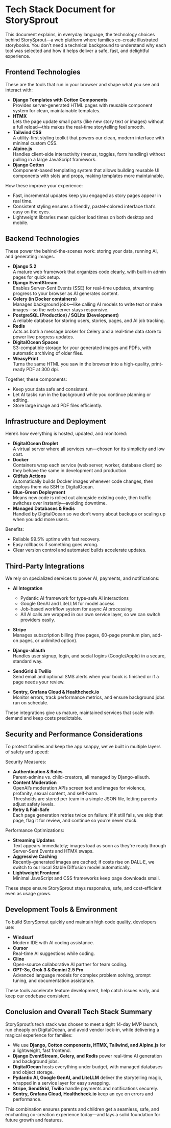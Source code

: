 # Tech Stack Document for StorySprout

This document explains, in everyday language, the technology choices behind StorySprout—a web platform where families co-create illustrated storybooks. You don’t need a technical background to understand why each tool was selected and how it helps deliver a safe, fast, and delightful experience.

## Frontend Technologies

These are the tools that run in your browser and shape what you see and interact with:

*   **Django Templates with Cotton Components**\
    Provides server-generated HTML pages with reusable component system for clean, maintainable templates.
*   **HTMX**\
    Lets the page update small parts (like new story text or images) without a full reload—this makes the real-time storytelling feel smooth.
*   **Tailwind CSS**\
    A utility-first styling toolkit that powers our clean, modern interface with minimal custom CSS.
*   **Alpine.js**\
    Handles client-side interactivity (menus, toggles, form handling) without pulling in a large JavaScript framework.
*   **Django Cotton**\
    Component-based templating system that allows building reusable UI components with slots and props, making templates more maintainable.

How these improve your experience:

*   Fast, incremental updates keep you engaged as story pages appear in real time.
*   Consistent styling ensures a friendly, pastel-colored interface that’s easy on the eyes.
*   Lightweight libraries mean quicker load times on both desktop and mobile.

## Backend Technologies

These power the behind-the-scenes work: storing your data, running AI, and generating images.

*   **Django 5.2**\
    A mature web framework that organizes code clearly, with built-in admin pages for quick setup.
*   **Django EventStream**\
    Enables Server-Sent Events (SSE) for real-time updates, streaming progress to your browser as AI generates content.
*   **Celery (in Docker containers)**\
    Manages background jobs—like calling AI models to write text or make images—so the web server stays responsive.
*   **PostgreSQL (Production) / SQLite (Development)**\
    A reliable database for storing users, stories, pages, and AI job tracking.
*   **Redis**\
    Acts as both a message broker for Celery and a real-time data store to power live progress updates.
*   **DigitalOcean Spaces**\
    S3-compatible storage for your generated images and PDFs, with automatic archiving of older files.
*   **WeasyPrint**\
    Turns the same HTML you saw in the browser into a high-quality, print-ready PDF at 300 dpi.

Together, these components:

*   Keep your data safe and consistent.
*   Let AI tasks run in the background while you continue planning or editing.
*   Store large image and PDF files efficiently.

## Infrastructure and Deployment

Here’s how everything is hosted, updated, and monitored:

*   **DigitalOcean Droplet**\
    A virtual server where all services run—chosen for its simplicity and low cost.
*   **Docker**\
    Containers wrap each service (web server, worker, database client) so they behave the same in development and production.
*   **GitHub Actions**\
    Automatically builds Docker images whenever code changes, then deploys them via SSH to DigitalOcean.
*   **Blue-Green Deployment**\
    Means new code is rolled out alongside existing code, then traffic switches over instantly—avoiding downtime.
*   **Managed Databases & Redis**\
    Handled by DigitalOcean so we don’t worry about backups or scaling up when you add more users.

Benefits:

*   Reliable 99.5% uptime with fast recovery.
*   Easy rollbacks if something goes wrong.
*   Clear version control and automated builds accelerate updates.

## Third-Party Integrations

We rely on specialized services to power AI, payments, and notifications:

*   **AI Integration**

    *   Pydantic AI framework for type-safe AI interactions
    *   Google GenAI and LiteLLM for model access
    *   Job-based workflow system for async AI processing
    *   All AI calls are wrapped in our own service layer, so we can switch providers easily.

*   **Stripe**\
    Manages subscription billing (free pages, 60-page premium plan, add-on pages, or unlimited option).

*   **Django-allauth**\
    Handles user signup, login, and social logins (Google/Apple) in a secure, standard way.

*   **SendGrid & Twilio**\
    Send email and optional SMS alerts when your book is finished or if a page needs your review.

*   **Sentry, Grafana Cloud & Healthcheck.io**\
    Monitor errors, track performance metrics, and ensure background jobs run on schedule.

These integrations give us mature, maintained services that scale with demand and keep costs predictable.

## Security and Performance Considerations

To protect families and keep the app snappy, we’ve built in multiple layers of safety and speed:

Security Measures:

*   **Authentication & Roles**\
    Parent-admins vs. child-creators, all managed by Django-allauth.
*   **Content Moderation**\
    OpenAI’s moderation APIs screen text and images for violence, profanity, sexual content, and self-harm.\
    Thresholds are stored per team in a simple JSON file, letting parents adjust safety levels.
*   **Retry & Fail-Safe**\
    Each page generation retries twice on failure; if it still fails, we skip that page, flag it for review, and continue so you’re never stuck.

Performance Optimizations:

*   **Streaming Updates**\
    Text appears immediately; images load as soon as they're ready through Server-Sent Events and HTMX swaps.
*   **Aggressive Caching**\
    Recently-generated images are cached; if costs rise on DALL·E, we switch to our local Stable Diffusion model automatically.
*   **Lightweight Frontend**\
    Minimal JavaScript and CSS frameworks keep page downloads small.

These steps ensure StorySprout stays responsive, safe, and cost-efficient even as usage grows.

## Development Tools & Environment

To build StorySprout quickly and maintain high code quality, developers use:

*   **Windsurf**\
    Modern IDE with AI coding assistance.
*   **Cursor**\
    Real-time AI suggestions while coding.
*   **Cline**\
    Open-source collaborative AI partner for team coding.
*   **GPT-3o, Grok 3 & Gemini 2.5 Pro**\
    Advanced language models for complex problem solving, prompt tuning, and documentation assistance.

These tools accelerate feature development, help catch issues early, and keep our codebase consistent.

## Conclusion and Overall Tech Stack Summary

StorySprout’s tech stack was chosen to meet a tight 14-day MVP launch, run cheaply on DigitalOcean, and avoid vendor lock-in, while delivering a magical experience for families:

*   We use **Django, Cotton components, HTMX, Tailwind, and Alpine.js** for a lightweight, fast frontend.
*   **Django EventStream, Celery, and Redis** power real-time AI generation and background jobs.
*   **DigitalOcean** hosts everything under budget, with managed databases and object storage.
*   **Pydantic AI, Google GenAI, and LiteLLM** deliver the storytelling magic, wrapped in a service layer for easy swapping.
*   **Stripe, SendGrid, Twilio** handle payments and notifications securely.
*   **Sentry, Grafana Cloud, Healthcheck.io** keep an eye on errors and performance.

This combination ensures parents and children get a seamless, safe, and enchanting co-creation experience today—and lays a solid foundation for future growth and features.
